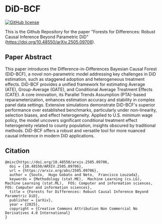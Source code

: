 # DiD-BCF

[![GitHub license](https://img.shields.io/badge/license-MIT-blue.svg)](LICENSE)

This is the Github Repository for the paper "Forests for Differences: Robust Causal Inference Beyond Parametric DiD" (https://doi.org/10.48550/arXiv.2505.09706).

## Paper Abstract

This paper introduces the Difference-in-Differences Bayesian Causal Forest (DiD-BCF), a novel non-parametric model addressing key challenges in DiD estimation, such as staggered adoption and heterogeneous treatment effects. DiD-BCF provides a unified framework for estimating Average (ATE), Group-Average (GATE), and Conditional Average Treatment Effects (CATE). A core innovation, its Parallel Trends Assumption (PTA)-based reparameterization, enhances estimation accuracy and stability in complex panel data settings. Extensive simulations demonstrate DiD-BCF's superior performance over established benchmarks, particularly under non-linearity, selection biases, and effect heterogeneity. Applied to U.S. minimum wage policy, the model uncovers significant conditional treatment effect heterogeneity related to county population, insights obscured by traditional methods. DiD-BCF offers a robust and versatile tool for more nuanced causal inference in modern DiD applications.


## Citation

```
@misc{https://doi.org/10.48550/arxiv.2505.09706,
  doi = {10.48550/ARXIV.2505.09706},
  url = {https://arxiv.org/abs/2505.09706},
  author = {Souto,  Hugo Gobato and Neto,  Francisco Louzada},
  keywords = {Methodology (stat.ME),  Machine Learning (cs.LG),  Machine Learning (stat.ML),  FOS: Computer and information sciences,  FOS: Computer and information sciences},
  title = {Forests for Differences: Robust Causal Inference Beyond Parametric DiD},
  publisher = {arXiv},
  year = {2025},
  copyright = {Creative Commons Attribution Non Commercial No Derivatives 4.0 International}
}
```
